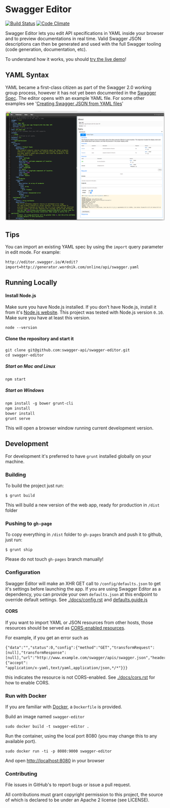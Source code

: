 # Swagger Editor

[![Build Status](https://travis-ci.org/swagger-api/swagger-editor.svg?branch=master)](https://travis-ci.org/swagger-api/swagger-editor)
[![Code Climate](https://codeclimate.com/github/swagger-api/swagger-editor/badges/gpa.svg)](https://codeclimate.com/github/swagger-api/swagger-editor)

Swagger Editor lets you edit API specifications in YAML inside your browser and to preview documentations in real time.
Valid Swagger JSON descriptions can then be generated and used with the full Swagger tooling (code generation, documentation, etc).

To understand how it works, you should [try the live demo](http://editor.swagger.io/#/edit)!

## YAML Syntax
YAML became a first-class citizen as part of the Swagger 2.0 working group process, however it has not yet been documented in the [Swagger Spec](https://github.com/swagger-api/swagger-spec/blob/master/versions/2.0.md). The editor opens with an example YAML file. For some other examples see '[Creating Swagger JSON from YAML files](https://github.com/swagger-api/swagger-codegen/wiki/Creating-Swagger-JSON-from-YAML-files)'

![Screenshot of the Swagger Editor](app/images/screenshot.png "Designing an API with the Swagger Editor")

## Tips
You can import an existing YAML spec by using the `import` query parameter in edit mode. For example:
```
http://editor.swagger.io/#/edit?import=http://generator.wordnik.com/online/api/swagger.yaml
```

## Running Locally

#### Install Node.js

Make sure you have Node.js installed. If you don't have Node.js, install it from it's [Node.js website](http://nodejs.org/).
This project was tested with Node.js version `0.10`. Make sure you have at least this version.

```shell
node --version
```

#### Clone the repository and start it

```shell
git clone git@github.com:swagger-api/swagger-editor.git
cd swagger-editor
```

##### Start on Mac and Linux
```shell
npm start
```

##### Start on Windows
```shell
npm install -g bower grunt-cli
npm install
bower install
grunt serve
```

This will open a browser window running current development version.

## Development

For development it's preferred to have `grunt` installed globally on your machine.  

### Building
To build the project just run: 

```
$ grunt build
```
This will build a new version of the web app, ready for production in `/dist` folder

### Pushing to `gh-page`

To copy everything in `/dist` folder to `gh-pages` branch and push it to github, just run:

```
$ grunt ship
```
Please do not touch `gh-pages` branch manually!

###  Configuration
Swagger Editor will make an XHR GET call to `/config/defaults.json` to get it's settings before launching the app. If you are using Swagger Editor as a dependency, you can provide your own `defaults.json` at this endpoint to override default settings.
See [./docs/config.rst](./docs/config.rst) and [defaults.guide.js](./app/config/defaults.json.guide.js)

#### CORS

If you want to import YAML or JSON resources from other hosts, those resources should
be served as [CORS-enabled resources](http://en.wikipedia.org/wiki/Cross-origin_resource_sharing).

For example, if you get an error such as
```
{"data":"","status":0,"config":{"method":"GET","transformRequest":[null],"transformResponse":
[null],"url":"http://www.example.com/swagger/apis/swagger.json","headers":{"accept":
"application/x-yaml,text/yaml,application/json,*/*"}}}
```
this indicates the resource is not CORS-enabled.
See [./docs/cors.rst](./docs/cors.rst) for how to enable CORS.

### Run with Docker


If you are familiar with [Docker](https://www.docker.com/), a `Dockerfile` is
provided.

Build an image named `swagger-editor`
```
sudo docker build -t swagger-editor .
```

Run the container, using the local port 8080 (you may change this to any available
port).
```
sudo docker run -ti -p 8080:9000 swagger-editor
```
And open [http://localhost:8080](http://localhost:8080) in your browser

### Contributing
File issues in GitHub's to report bugs or issue a pull request.

All contributions must grant copyright permission to this project, the source of which is declared to be under an Apache 2 license (see LICENSE).
